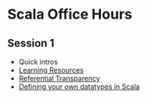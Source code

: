 # Scala Office Hours

## Session 1
  * Quick intros
  * [Learning Resources](session01/resources/README.md)
  * [Referential Transparency](session01/rt/README.md)
  * [Defining your own datatypes in Scala](session01/datatypes/README.md)
